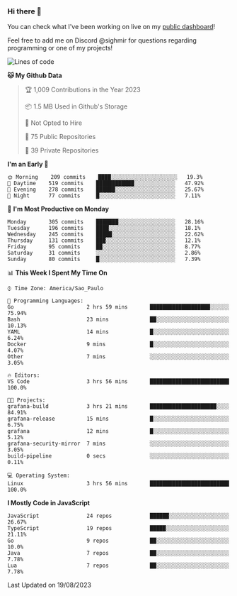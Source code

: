 ### Hi there 👋

<!--
**guicaulada/guicaulada** is a ✨ _special_ ✨ repository because its `README.md` (this file) appears on your GitHub profile.

Here are some ideas to get you started:

- 🔭 I’m currently working on ...
- 🌱 I’m currently learning ...
- 👯 I’m looking to collaborate on ...
- 🤔 I’m looking for help with ...
- 💬 Ask me about ...
- 📫 How to reach me: ...
- 😄 Pronouns: ...
- ⚡ Fun fact: ...
-->

You can check what I've been working on live on my [public dashboard](https://guicaulada.grafana.net/public-dashboards/7b7f644500ec4e6cb5d7a4e7b5ed0dab)!

Feel free to add me on Discord @sighmir for questions regarding programming or one of my projects!

<!--START_SECTION:waka-->
![Lines of code](https://img.shields.io/badge/From%20Hello%20World%20I%27ve%20Written-12.2%20million%20lines%20of%20code-blue)

**🐱 My Github Data** 

> 🏆 1,009 Contributions in the Year 2023
 > 
> 📦 1.5 MB Used in Github's Storage 
 > 
> 🚫 Not Opted to Hire
 > 
> 📜 75 Public Repositories 
 > 
> 🔑 39 Private Repositories  
 > 
**I'm an Early 🐤** 

```text
🌞 Morning    209 commits    ████░░░░░░░░░░░░░░░░░░░░░   19.3% 
🌆 Daytime    519 commits    ████████████░░░░░░░░░░░░░   47.92% 
🌃 Evening    278 commits    ██████░░░░░░░░░░░░░░░░░░░   25.67% 
🌙 Night      77 commits     █░░░░░░░░░░░░░░░░░░░░░░░░   7.11%

```
📅 **I'm Most Productive on Monday** 

```text
Monday       305 commits    ███████░░░░░░░░░░░░░░░░░░   28.16% 
Tuesday      196 commits    ████░░░░░░░░░░░░░░░░░░░░░   18.1% 
Wednesday    245 commits    █████░░░░░░░░░░░░░░░░░░░░   22.62% 
Thursday     131 commits    ███░░░░░░░░░░░░░░░░░░░░░░   12.1% 
Friday       95 commits     ██░░░░░░░░░░░░░░░░░░░░░░░   8.77% 
Saturday     31 commits     ░░░░░░░░░░░░░░░░░░░░░░░░░   2.86% 
Sunday       80 commits     █░░░░░░░░░░░░░░░░░░░░░░░░   7.39%

```


📊 **This Week I Spent My Time On** 

```text
⌚︎ Time Zone: America/Sao_Paulo

💬 Programming Languages: 
Go                       2 hrs 59 mins       ███████████████████░░░░░░   75.94% 
Bash                     23 mins             ██░░░░░░░░░░░░░░░░░░░░░░░   10.13% 
YAML                     14 mins             █░░░░░░░░░░░░░░░░░░░░░░░░   6.24% 
Docker                   9 mins              █░░░░░░░░░░░░░░░░░░░░░░░░   4.07% 
Other                    7 mins              ░░░░░░░░░░░░░░░░░░░░░░░░░   3.05%

🔥 Editors: 
VS Code                  3 hrs 56 mins       █████████████████████████   100.0%

🐱‍💻 Projects: 
grafana-build            3 hrs 21 mins       █████████████████████░░░░   84.91% 
grafana-release          15 mins             █░░░░░░░░░░░░░░░░░░░░░░░░   6.75% 
grafana                  12 mins             █░░░░░░░░░░░░░░░░░░░░░░░░   5.12% 
grafana-security-mirror  7 mins              ░░░░░░░░░░░░░░░░░░░░░░░░░   3.05% 
build-pipeline           0 secs              ░░░░░░░░░░░░░░░░░░░░░░░░░   0.11%

💻 Operating System: 
Linux                    3 hrs 56 mins       █████████████████████████   100.0%

```

**I Mostly Code in JavaScript** 

```text
JavaScript               24 repos            ██████░░░░░░░░░░░░░░░░░░░   26.67% 
TypeScript               19 repos            █████░░░░░░░░░░░░░░░░░░░░   21.11% 
Go                       9 repos             ██░░░░░░░░░░░░░░░░░░░░░░░   10.0% 
Java                     7 repos             ██░░░░░░░░░░░░░░░░░░░░░░░   7.78% 
Lua                      7 repos             ██░░░░░░░░░░░░░░░░░░░░░░░   7.78%

```



 Last Updated on 19/08/2023
<!--END_SECTION:waka-->

